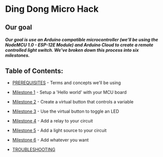 
# Ding Dong Micro Hack

## Our goal
##### Our goal is use an Arduino compatible microcontroller (we'll be using the NodeMCU 1.0 - ESP-12E Module) and Arduino Cloud to create a remote controlled light switch. We've broken down this process into six milestones.

## Table of Contents:
* [PREREQUISITES](./docs/PREREQUISITES.md) - Terms and concepts we'll be using

*  [Milestone 1](./docs/milestones/1-MILESTONE.md) - Setup a 'Hello world' with your MCU board
*  [Milestone 2](./docs/milestones/2-MILESTONE.md) - Create a virtual button that controls a variable
*  [Milestone 3](./docs/milestones/3-MILESTONE.md) - Use the virtual button to toggle an LED
*  [Milestone 4](./docs/milestones/4-MILESTONE.md) - Add a relay to your circuit
*  [Milestone 5](./docs/milestones/5-MILESTONE.md) - Add a light source to your circuit
*  [Milestone 6](./docs/milestones/6-MILESTONE.md) - Add whatever you want

* [TROUBLESHOOTING](./docs/TROUBLESHOOTING.md)
